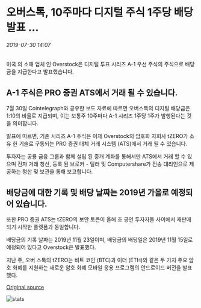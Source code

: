 # 오버스톡, 10주마다 디지털 주식 1주당 배당 발표 ...

###### 2019-07-30 14:07

미국 의 소매 업체 인 Overstock은 디지털 투표 시리즈 A-1 우선 주식의 주식으로 배당금을 지급한다고 발표했습니다.

## A-1 주식은 PRO 증권 ATS에서 거래 될 수 있습니다.

7월 30일 Cointelegraph와 공유한 보도 자료에 따르면 오버스톡의 디지털 배당금은 1:10의 비율로 지급되며, 이는 보통주 10주마다 A-1 시리즈 1주당 1주가 발행된다는 것을 의미합니다.

발표에 따르면, 기존 시리즈 A-1 주식은 이제 Overstock의 암호화 자회사 tZERO가 소유 한 기술로 구동되는 PRO 증권 대체 거래 시스템 (ATS)에서 거래 될 수 있습니다.

투자자는 공룡 금융 그룹과 함께 설립 된 중개 계좌를 통해서만 ATS에서 거래 할 수 있으며 전자 거래 청산, 등록 된 브로커 - 딜러 및 Computershare가 전송 대리인으로 제공하는 청산 및 보관을 통해 보고합니다.

## 배당금에 대한 기록 및 배당 날짜는 2019년 가을로 예정되어 있습니다.

또한 PRO 증권 ATS는 tZERO의 보안 토큰이 올해 초 공인 투자자들 사이에서 재판매되기 시작한 플랫폼과 동일합니다.

배당금의 기록 날짜는 2019년 11월 23일이며, 배당금의 배당일은 2019년 11월 15일로 예정되어 있다고 Overstock은 발표했다.

지난 주, 오버 스톡의 tZERO는 비트 코인 (BTC)과 이더 (ETH)와 같은 두 가지 주요 암호 화폐를 지원하는 새로운 암호 화폐 모바일 응용 프로그램의 안드로이드 버전을 발표했다.

[Original source](https://cointelegraph.com/news/overstock-announces-dividend-of-one-digital-share-for-every-10-shares)

![stats](https://c.statcounter.com/11760860/0/a89fa40b/1/ "stats")